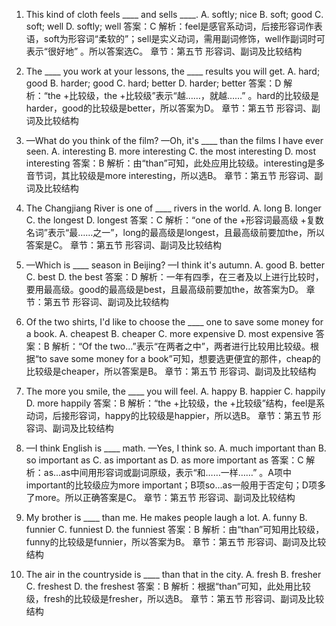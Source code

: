 1. This kind of cloth feels ____ and sells ____.
A. softly; nice
B. soft; good
C. soft; well
D. softly; well
答案：C
解析：feel是感官系动词，后接形容词作表语，soft为形容词“柔软的”；sell是实义动词，需用副词修饰，well作副词时可表示“很好地” 。所以答案选C。
章节：第五节 形容词、副词及比较结构

2. The ____ you work at your lessons, the ____ results you will get.
A. hard; good
B. harder; good
C. hard; better
D. harder; better
答案：D
解析：“the +比较级，the +比较级”表示“越……，就越……” 。hard的比较级是harder，good的比较级是better，所以答案为D。
章节：第五节 形容词、副词及比较结构

3. —What do you think of the film?
—Oh, it's ____ than the films I have ever seen.
A. interesting
B. more interesting
C. the most interesting
D. most interesting
答案：B
解析：由“than”可知，此处应用比较级。interesting是多音节词，其比较级是more interesting，所以选B。
章节：第五节 形容词、副词及比较结构

4. The Changjiang River is one of ____ rivers in the world.
A. long
B. longer
C. the longest
D. longest
答案：C
解析：“one of the +形容词最高级 +复数名词”表示“最……之一”，long的最高级是longest，且最高级前要加the，所以答案是C。
章节：第五节 形容词、副词及比较结构

5. —Which is ____ season in Beijing?
—I think it's autumn.
A. good
B. better
C. best
D. the best
答案：D
解析：一年有四季，在三者及以上进行比较时，要用最高级。good的最高级是best，且最高级前要加the，故答案为D。
章节：第五节 形容词、副词及比较结构

6. Of the two shirts, I'd like to choose the ____ one to save some money for a book.
A. cheapest
B. cheaper
C. more expensive
D. most expensive
答案：B
解析：“Of the two...”表示“在两者之中”，两者进行比较用比较级。根据“to save some money for a book”可知，想要选更便宜的那件，cheap的比较级是cheaper，所以答案是B。
章节：第五节 形容词、副词及比较结构

7. The more you smile, the ____ you will feel.
A. happy
B. happier
C. happily
D. more happily
答案：B
解析：“the +比较级，the +比较级”结构，feel是系动词，后接形容词，happy的比较级是happier，所以选B。
章节：第五节 形容词、副词及比较结构

8. —I think English is ____ math.
—Yes, I think so.
A. much important than
B. so important as
C. as important as
D. as more important as
答案：C
解析：as...as中间用形容词或副词原级，表示“和……一样……” 。A项中important的比较级应为more important；B项so...as一般用于否定句；D项多了more。所以正确答案是C。
章节：第五节 形容词、副词及比较结构

9. My brother is ____ than me. He makes people laugh a lot.
A. funny
B. funnier
C. funniest
D. the funniest
答案：B
解析：由“than”可知用比较级，funny的比较级是funnier，所以答案为B。
章节：第五节 形容词、副词及比较结构

10. The air in the countryside is ____ than that in the city.
A. fresh
B. fresher
C. freshest
D. the freshest
答案：B
解析：根据“than”可知，此处用比较级，fresh的比较级是fresher，所以选B。
章节：第五节 形容词、副词及比较结构 